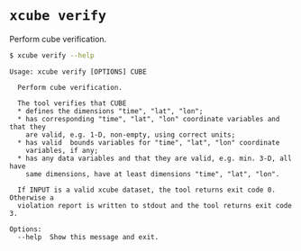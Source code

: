 # `xcube verify`

Perform cube verification.

```bash
$ xcube verify --help
```

    Usage: xcube verify [OPTIONS] CUBE
    
      Perform cube verification.
    
      The tool verifies that CUBE
      * defines the dimensions "time", "lat", "lon";
      * has corresponding "time", "lat", "lon" coordinate variables and that they
        are valid, e.g. 1-D, non-empty, using correct units;
      * has valid  bounds variables for "time", "lat", "lon" coordinate
        variables, if any;
      * has any data variables and that they are valid, e.g. min. 3-D, all have
        same dimensions, have at least dimensions "time", "lat", "lon".
    
      If INPUT is a valid xcube dataset, the tool returns exit code 0. Otherwise a
      violation report is written to stdout and the tool returns exit code 3.
    
    Options:
      --help  Show this message and exit.
